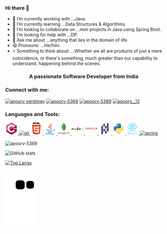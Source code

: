 ### Hi there 👋
- 🔭 I’m currently working with ...Java.
- 🌱 I’m currently learning ...Data Structures & Algorithms.
- 👯 I’m looking to collaborate on ...mini projects in Java using Spring Boot.
- 🤔 I’m looking for help with ...DP.
- 💬 Ask me about ...anything that lies in the domain of life. 
- 😄 Pronouns: ...He/him.
- ⚡ Something to think about: ...Whether we all are products of just a mere coincidence, or there's something, much greater than our capability to understand, happening behind the scenes.

<h3 align="center">A passionate Software Developer from India</h3>

<h3 align="left">Connect with me:</h3>
<p align="left">
<a href="https://linkedin.com/in/apoorv-varshney-100643190/" target="blank"><img align="center" src="https://raw.githubusercontent.com/rahuldkjain/github-profile-readme-generator/master/src/images/icons/Social/linked-in-alt.svg" alt="apoorv varshney" height="30" width="40" /></a>
<a href="https://www.codechef.com/users/apoorv5369" target="blank"><img align="center" src="https://cdn.jsdelivr.net/npm/simple-icons@3.1.0/icons/codechef.svg" alt="apoorv-5369" height="30" width="40" /></a>
<a href="https://www.leetcode.com/apoorv-5369" target="blank"><img align="center" src="https://raw.githubusercontent.com/rahuldkjain/github-profile-readme-generator/master/src/images/icons/Social/leet-code.svg" alt="apoorv-5369" height="30" width="40" /></a>
 <a href="https://instagram.com/apoorv__12" target="blank"><img align="center" src="https://raw.githubusercontent.com/rahuldkjain/github-profile-readme-generator/master/src/images/icons/Social/instagram.svg" alt="apoorv__12" height="30" width="40" /></a>
</p>


<h3 align="left">Languages and Tools:</h3>
<p align="left"> <a href="https://www.w3schools.com/cpp/" target="_blank" rel="noreferrer"> <img src="https://raw.githubusercontent.com/devicons/devicon/master/icons/cplusplus/cplusplus-original.svg" alt="cplusplus" width="40" height="40"/> </a> <a href="https://git-scm.com/" target="_blank" rel="noreferrer"> <img src="https://www.vectorlogo.zone/logos/git-scm/git-scm-icon.svg" alt="git" width="40" height="40"/> </a> <a href="https://www.w3.org/html/" target="_blank" rel="noreferrer"> <img src="https://raw.githubusercontent.com/devicons/devicon/master/icons/html5/html5-original-wordmark.svg" alt="html5" width="40" height="40"/> </a> <a href="https://www.java.com" target="_blank" rel="noreferrer"> <img src="https://raw.githubusercontent.com/devicons/devicon/master/icons/java/java-original.svg" alt="java" width="40" height="40"/> </a> <a href="https://www.mongodb.com/" target="_blank" rel="noreferrer"> <img src="https://raw.githubusercontent.com/devicons/devicon/master/icons/mongodb/mongodb-original-wordmark.svg" alt="mongodb" width="40" height="40"/> </a> <a href="https://nodejs.org" target="_blank" rel="noreferrer"> <img src="https://raw.githubusercontent.com/devicons/devicon/master/icons/nodejs/nodejs-original-wordmark.svg" alt="nodejs" width="40" height="40"/> </a> <a href="https://www.oracle.com/" target="_blank" rel="noreferrer"> <img src="https://raw.githubusercontent.com/devicons/devicon/master/icons/oracle/oracle-original.svg" alt="oracle" width="40" height="40"/> </a> <a href="https://pandas.pydata.org/" target="_blank" rel="noreferrer"> <img src="https://raw.githubusercontent.com/devicons/devicon/2ae2a900d2f041da66e950e4d48052658d850630/icons/pandas/pandas-original.svg" alt="pandas" width="40" height="40"/> </a> <a href="https://www.python.org" target="_blank" rel="noreferrer"> <img src="https://raw.githubusercontent.com/devicons/devicon/master/icons/python/python-original.svg" alt="python" width="40" height="40"/> </a> <a href="https://reactjs.org/" target="_blank" rel="noreferrer"> <img src="https://raw.githubusercontent.com/devicons/devicon/master/icons/react/react-original-wordmark.svg" alt="react" width="40" height="40"/> </a> <a href="https://spring.io/" target="_blank" rel="noreferrer"> <img src="https://www.vectorlogo.zone/logos/springio/springio-icon.svg" alt="spring" width="40" height="40"/> </a> </p>


<p><img align="center" src="https://github-readme-streak-stats.herokuapp.com/?user=apoorv-5369&" alt="apoorv-5369" /></p>



![GitHub stats](https://github-readme-stats.vercel.app/api?username=apoorv-5369&show_icons=true&theme=tokyonight)

[![Top Langs](https://github-readme-stats.vercel.app/api/top-langs/?username=apoorv-5369&layout=compact&theme=radical)](https://github.com/anuraghazra/github-readme-stats)

![Snake](https://github.com/apoorv-5369/apoorv-5369/blob/output/github-contribution-grid-snake.svg)

